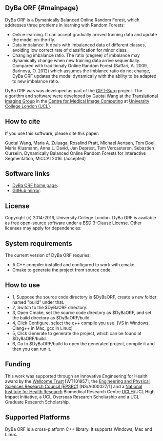 DyBa ORF {#mainpage}
--------
DyBa ORF is a Dymanically Balanced Online Random Forest, which addresses three problems in learning with Random Forests:  
* Online learning. It can accept gradually arrived training data and update the model on-the-fly.
* Data imbalance. It deals with imbalanced data of different classes, avoiding low correct rate of classification for minor class.
* Changing imbalance ratio. The ratio (degree) of imbalance may dynamically change when new training data arrive sequentially. Compared with traditionaly Online Random Forest (Saffari, A. 2009, Barinova, O. 2012) which assumes the imblance ratio do not change,
    DyBa ORF updates the model dynamically with the ability to be adapted to new imbalance ratio.

DyBa ORF was was developed as part of the [GIFT-Surg][giftsurg] project. The algorithm and software were developed by [Guotai Wang][guotai] at the [Translational Imaging Group][tig] in the [Centre for Medical Image Computing][cmic] at [University College London (UCL)][ucl].

How to cite
----------

If you use this software, please cite this paper:

Guotai Wang, Maria A. Zuluaga, Rosalind Pratt, Michael Aertsen, Tom Doel, Maria Klusmann, Anna L. David, Jan Deprest, Tom Vercauteren, Sebastien Ourselin. Dynamically Balanced Online Random Forests for Interactive Segmentation, MICCAI 2016. (accepted)

Software links
--------------

- [DyBa ORF home page][DyBaORFHome].
- [GitHub mirror][githubhome].

License
-----------

Copyright (c) 2014-2016, University College London.
DyBa ORF is available as free open-source software under a BSD 3-Clause License. Other licenses may apply for dependencies:


System requirements
-------------------

The current version of DyBa ORF requries:
* A C++ compiler installed and configured to work with cmake.
* Cmake to generate the project from source code.

How to use
-------------------

- 1, Suppose the source code directory is $DyBaORF, create a new folder named "build" under that.
- 2, Switch to the $DyBaORF directory.
- 3, Open Cmake, set the source code directory as $DyBaORF, and set the build directory as $DyBaORF/build.
- 4, Click Configure, select the c++ compile you use. (VS in Windows, Clang++ in Mac, gcc in Linux)
- 5, Click Generate to generate the project, which can be found at $DyBaORF/build.
- 6, Go to $DyBaORF/build to open the generated project, compile it and then you can run it.

Funding
-------------------

This work was supported through an Innovative Engineering for Health award by the [Wellcome Trust][wellcometrust] [WT101957], the [Engineering and Physical Sciences Research Council (EPSRC)][epsrc] [NS/A000027/1] and a [National Institute for Health Research][nihr] Biomedical Research Centre [UCLH][uclh]/UCL High Impact Initiative, a UCL Overseas Research Scholarship and a UCL Graduate Research Scholarship.

Supported Platforms
-------------------

DyBa ORF is a cross-platform C++ library. It supports Windows, Mac and Linux.

[tig]: http://cmictig.cs.ucl.ac.uk
[giftsurg]: http://www.gift-surg.ac.uk
[cmic]: http://cmic.cs.ucl.ac.uk
[ucl]: http://www.ucl.ac.uk
[nihr]: http://www.nihr.ac.uk/research
[uclh]: http://www.uclh.nhs.uk
[epsrc]: http://www.epsrc.ac.uk
[wellcometrust]: http://www.wellcome.ac.uk
[maxflow]: http://uk.mathworks.com/matlabcentral/fileexchange/21310-maxflow
[coremat]: http://github.com/tomdoel/coremat
[dicomat]: http://github.com/tomdoel/dicomat
[citation]: http://www.sciencedirect.com/science/article/pii/S1361841516300287
[DyBaORFHome]: https://cmiclab.cs.ucl.ac.uk/GIFT-Surg/DyBaORF
[githubhome]: https://github.com/gift-surg/DyBaORF
[guotai]: http://cmictig.cs.ucl.ac.uk/people/phd-students/guotai-wang